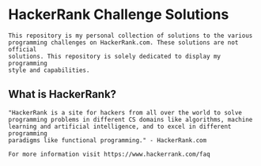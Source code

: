 # HackerRank Challenge Solutions

    This repository is my personal collection of solutions to the various
    programming challenges on HackerRank.com. These solutions are not official
    solutions. This repository is solely dedicated to display my programming
    style and capabilities.  

## What is HackerRank?

    "HackerRank is a site for hackers from all over the world to solve
    programming problems in different CS domains like algorithms, machine
    learning and artificial intelligence, and to excel in different programming
    paradigms like functional programming." - HackerRank.com

    For more information visit https://www.hackerrank.com/faq
